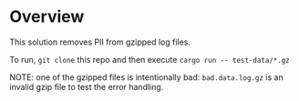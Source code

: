# Overview
This solution removes PII from gzipped log files.

To run, `git clone` this repo and then execute `cargo run -- test-data/*.gz`

NOTE: one of the gzipped files is intentionally bad: `bad.data.log.gz` is an invalid gzip file to test the error handling.
